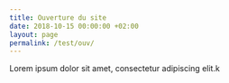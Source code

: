 ```yaml
---
title: Ouverture du site
date: 2018-10-15 00:00:00 +02:00
layout: page
permalink: /test/ouv/
---
```

Lorem ipsum dolor sit amet, consectetur adipiscing elit.k

